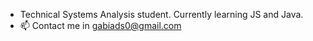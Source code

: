 

-  Technical Systems Analysis student. Currently learning JS and Java.
- 📫 Contact me in gabiads0@gmail.com
